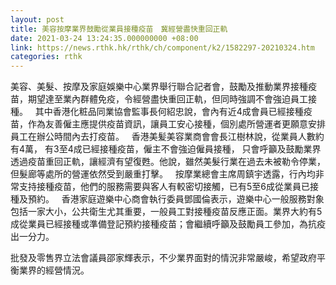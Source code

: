 ```yaml
---
layout: post
title: 美容按摩業界鼓勵從業員接種疫苗　冀經營盡快重回正軌
date: 2021-03-24 13:24:35.000000000 +08:00
link: https://news.rthk.hk/rthk/ch/component/k2/1582297-20210324.htm
categories: rthk
---
```


美容、美髮、按摩及家庭娛樂中心業界舉行聯合記者會，鼓勵及推動業界接種疫苗，期望達至業內群體免疫，令經營盡快重回正軌，但同時強調不會強迫員工接種。
 
其中香港化粧品同業協會監事長何紹忠說，會內有近4成會員已經接種疫苗，作為友善僱主應提供疫苗資訊，讓員工安心接種，個別處所營運者更願意安排員工在辦公時間內去打疫苗。
 
香港美髪美容業商會會長江樹林說，從業員人數約有4萬， 有3至4成已經接種疫苗，僱主不會強迫僱員接種， 只會呼籲及鼓勵業界透過疫苗重回正軌，讓經濟有望復甦。他說，雖然美髮行業在過去未被勒令停業，但髮廊等處所的營運依然受到嚴重打擊。
 
按摩業總會主席周鎮宇透露，行內均非常支持接種疫苗，他們的服務需要與客人有較密切接觸，已有5至6成從業員已接種及預約。
 
香港家庭遊樂中心商會執行委員鄧國倫表示，遊樂中心一般服務對象包括一家大小，公共衛生尤其重要，一般員工對接種疫苗反應正面。業界大約有5成從業員已經接種或準備登記預約接種疫苗；會繼續呼籲及鼓勵員工參加，為抗疫出一分力。

批發及零售界立法會議員邵家輝表示，不少業界面對的情況非常嚴峻，希望政府平衡業界的經營情況。
